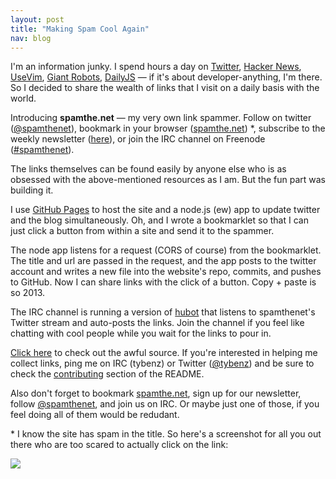 ```yaml
---
layout: post
title: "Making Spam Cool Again"
nav: blog
---
```


I'm an information junky. I spend hours a day on [Twitter](http://twitter.com),
[Hacker News](http://news.ycombinator.com), [UseVim](http://usevim.com), [Giant
Robots](http://robots.thoughtbot.com), [DailyJS](http://dailyjs.com) &mdash; if
it's about developer-anything, I'm there. So I decided to share the wealth of
links that I visit on a daily basis with the world.

Introducing **spamthe.net** &mdash; my very own link spammer. Follow on twitter
([@spamthenet](http://twitter.com/spamthenet)), bookmark in your browser
([spamthe.net](http://spamthe.net)) \*, subscribe to the weekly newsletter
([here](http://spamthe.net)), or join the IRC channel on Freenode
([#spamthenet](http://webchat.freenode.net)).

The links themselves can be found easily by anyone else who is as obsessed
with the above-mentioned resources as I am. But the fun part was building it.

I use [GitHub Pages](http://pages.github.com) to host the site and a node.js
(ew) app to update twitter and the blog simultaneously. Oh, and I wrote a
bookmarklet so that I can just click a button from within a site and send it to
the spammer.

The node app listens for a request (CORS of course) from the
bookmarklet. The title and url are passed in the request, and the app
posts to the twitter account and writes a new file into the website's repo,
commits, and pushes to GitHub. Now I can share links with the click of a
button. Copy + paste is so 2013.

The IRC channel is running a version of [hubot](http://hubot.github.io) that
listens to spamthenet's Twitter stream and auto-posts the links.
Join the channel if you feel like chatting with cool people while you wait for
the links to pour in.

[Click here](http://github.com/tybenz/spamthe.net/tree/master) to check out the
awful source. If you're interested in helping me collect links, ping me on IRC
(tybenz) or Twitter ([@tybenz](http://twitter.com/tybenz)) and be sure to check the
[contributing](https://github.com/tybenz/spamthe.net#contributing) section of the
README.

Also don't forget to bookmark [spamthe.net](http://spamthe.net), sign up for
our newsletter, follow [@spamthenet](http://spamthe.net), and join us on IRC.
Or maybe just one of those, if you feel doing all of them would be redudant.

\* I know the site has spam in the title. So here's a screenshot for all you out
there who are too scared to actually click on the link:

[![](http://awes0.me/spamsite.png)](http://spamthe.net)
